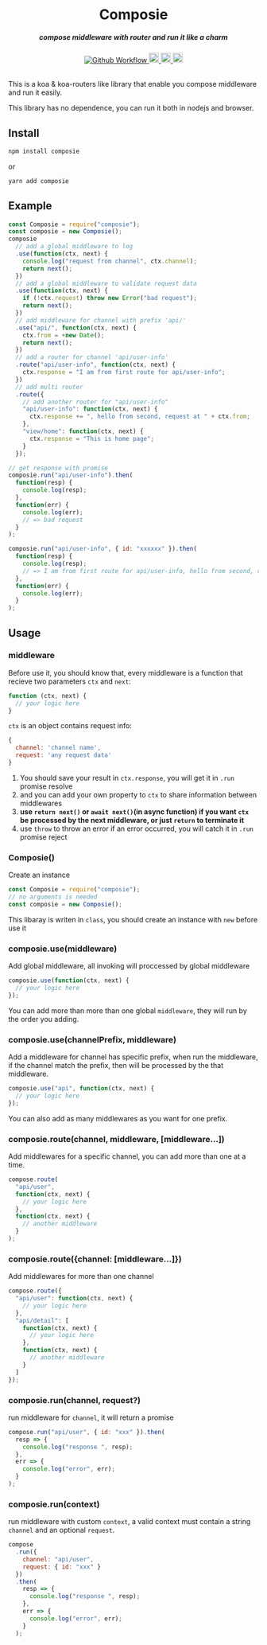 <h1 align="center">Composie</h1>

<h5 align="center">compose middleware with router and run it like a charm </h5>
<div align="center">
  <a href="https://github.com/oe/composie/actions/workflows/pages.yml">
    <img src="https://github.com/oe/composie/actions/workflows/pages.yml/badge.svg" alt="Github Workflow">
  </a>
  <a href="#readme">
    <img src="https://badges.frapsoft.com/typescript/code/typescript.svg?v=101" alt="code with typescript" height="20">
  </a>
  <a href="#readme">
    <img src="https://badge.fury.io/js/composie.svg" alt="npm version" height="20">
  </a>
  <a href="https://www.npmjs.com/package/composie">
    <img src="https://img.shields.io/npm/dm/composie.svg" alt="npm version" height="20">
  </a>
</div>

<br>

This is a koa & koa-routers like library that enable you compose middleware and run it easily.

This library has no dependence, you can run it both in nodejs and browser.

## Install

```sh
npm install composie
```

or

```sh
yarn add composie
```

## Example

```js
const Composie = require("composie");
const composie = new Composie();
composie
  // add a global middleware to log
  .use(function(ctx, next) {
    console.log("request from channel", ctx.channel);
    return next();
  })
  // add a global middleware to validate request data
  .use(function(ctx, next) {
    if (!ctx.request) throw new Error("bad request");
    return next();
  })
  // add middleware for channel with prefix 'api/'
  .use("api/", function(ctx, next) {
    ctx.from = +new Date();
    return next();
  })
  // add a router for channel 'api/user-info'
  .route("api/user-info", function(ctx, next) {
    ctx.response = "I am from first route for api/user-info";
  })
  // add multi router
  .route({
    // add another router for "api/user-info"
    "api/user-info": function(ctx, next) {
      ctx.response += ", hello from second, request at " + ctx.from;
    },
    "view/home": function(ctx, next) {
      ctx.response = "This is home page";
    }
  });

// get response with promise
composie.run("api/user-info").then(
  function(resp) {
    console.log(resp);
  },
  function(err) {
    console.log(err);
    // => bad request
  }
);

composie.run("api/user-info", { id: "xxxxxx" }).then(
  function(resp) {
    console.log(resp);
    // => I am from first route for api/user-info, hello from second, request at 1538209634315
  },
  function(err) {
    console.log(err);
  }
);
```

## Usage

### middleware

Before use it, you should know that, every middleware is a function that recieve two parameters `ctx` and `next`:

```js
function (ctx, next) {
  // your logic here
}
```

`ctx` is an object contains request info:

```js
{
  channel: 'channel name',
  request: 'any request data'
}
```

1. You should save your result in `ctx.response`, you will get it in `.run` promise resolve
2. and you can add your own property to `ctx` to share information between middlewares
3. **use `return next()` or `await next()`(in async function) if you want `ctx` be processed by the next middleware, or just `return` to terminate it**
4. use `throw` to throw an error if an error occurred, you will catch it in `.run` promise reject

### Composie()

Create an instance

```js
const Composie = require("composie");
// no arguments is needed
const composie = new Composie();
```

This libaray is writen in `class`, you should create an instance with `new` before use it

### composie.use(middleware)

Add global middleware, all invoking will proccessed by global middleware

```js
composie.use(function(ctx, next) {
  // your logic here
});
```

You can add more than more than one global `middleware`, they will run by the order you adding.

### composie.use(channelPrefix, middleware)

Add a middleware for channel has specific prefix, when run the middleware, if the channel match the prefix, then will be processed by the that middleware.

```js
composie.use("api", function(ctx, next) {
  // your logic here
});
```

You can also add as many middlewares as you want for one prefix.

### composie.route(channel, middleware, [middleware...])

Add middlewares for a specific channel, you can add more than one at a time.

```js
compose.route(
  "api/user",
  function(ctx, next) {
    // your logic here
  },
  function(ctx, next) {
    // another middleware
  }
);
```

### composie.route({channel: [middleware...]})

Add middlewares for more than one channel

```js
compose.route({
  "api/user": function(ctx, next) {
    // your logic here
  },
  "api/detail": [
    function(ctx, next) {
      // your logic here
    },
    function(ctx, next) {
      // another middleware
    }
  ]
});
```

### composie.run(channel, request?)

run middleware for `channel`, it will return a promise

```js
compose.run("api/user", { id: "xxx" }).then(
  resp => {
    console.log("response ", resp);
  },
  err => {
    console.log("error", err);
  }
);
```

### composie.run(context)

run middleware with custom `context`, a valid context must contain a string `channel` and an optional `request`.

```js
compose
  .run({
    channel: "api/user",
    request: { id: "xxx" }
  })
  .then(
    resp => {
      console.log("response ", resp);
    },
    err => {
      console.log("error", err);
    }
  );
```
